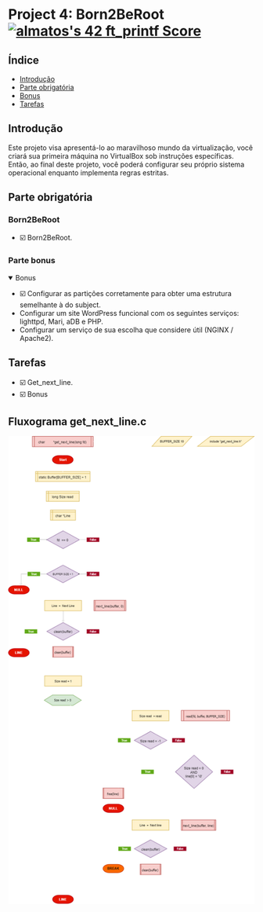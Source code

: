 # Project 4: Born2BeRoot   <a href="https://github.com/JaeSeoKim/badge42"><img src="https://badge42.vercel.app/api/v2/cla88p9vf00110fmd8v1byjg9/project/2921681" alt="almatos's 42 ft_printf Score" /></a>


## Índice

- [Introdução](#introdução)
- [Parte obrigatória](#parte-obrigatória)
- [Bonus](#parte-bonus)
- [Tarefas](#tarefas)

## Introdução

Este projeto visa apresentá-lo ao maravilhoso mundo da virtualização, você criará sua primeira máquina no VirtualBox sob instruções específicas. Então, ao final deste projeto, você poderá configurar seu próprio sistema operacional enquanto implementa regras estritas.

## Parte obrigatória
<div align="center">

</div>

### Born2BeRoot

- :ballot_box_with_check: Born2BeRoot.

### Parte bonus

<details open>
<summary> Bonus </summary>

- :ballot_box_with_check: Configurar as partições corretamente para obter uma estrutura semelhante à do subject.
- Configurar um site WordPress funcional com os seguintes serviços: lighttpd, Mari, aDB e PHP.
- Configurar um serviço de sua escolha que considere útil (NGINX / Apache2).

</details>

## Tarefas

- :ballot_box_with_check: Get_next_line.
- :ballot_box_with_check: Bonus

## Fluxograma get_next_line.c
<div align="center">
<img src="https://github.com/Alef-Matos/get_next_line/blob/main/gnl.png" />
</div>

